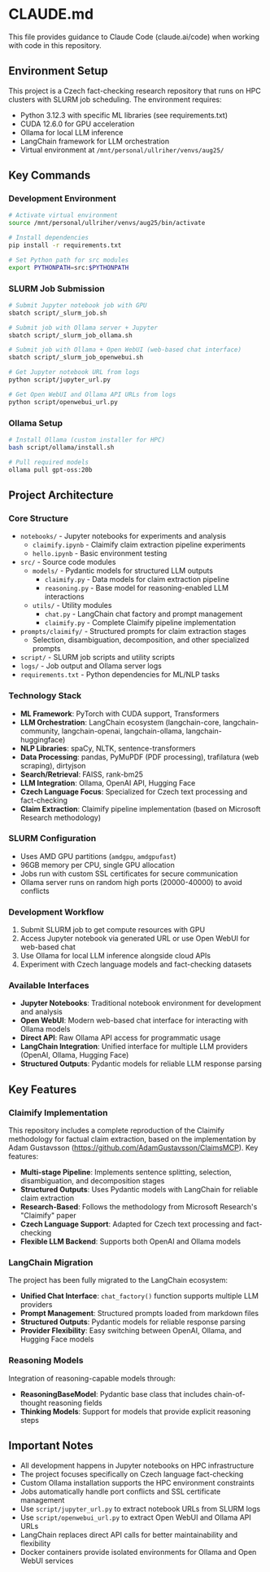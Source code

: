 # CLAUDE.md

This file provides guidance to Claude Code (claude.ai/code) when working with code in this repository.

## Environment Setup

This project is a Czech fact-checking research repository that runs on HPC clusters with SLURM job scheduling. The environment requires:

- Python 3.12.3 with specific ML libraries (see requirements.txt)
- CUDA 12.6.0 for GPU acceleration
- Ollama for local LLM inference
- LangChain framework for LLM orchestration
- Virtual environment at `/mnt/personal/ullriher/venvs/aug25/`

## Key Commands

### Development Environment
```bash
# Activate virtual environment
source /mnt/personal/ullriher/venvs/aug25/bin/activate

# Install dependencies
pip install -r requirements.txt

# Set Python path for src modules
export PYTHONPATH=src:$PYTHONPATH
```

### SLURM Job Submission
```bash
# Submit Jupyter notebook job with GPU
sbatch script/_slurm_job.sh

# Submit job with Ollama server + Jupyter
sbatch script/_slurm_job_ollama.sh

# Submit job with Ollama + Open WebUI (web-based chat interface)
sbatch script/_slurm_job_openwebui.sh

# Get Jupyter notebook URL from logs
python script/jupyter_url.py

# Get Open WebUI and Ollama API URLs from logs
python script/openwebui_url.py
```

### Ollama Setup
```bash
# Install Ollama (custom installer for HPC)
bash script/ollama/install.sh

# Pull required models
ollama pull gpt-oss:20b
```

## Project Architecture

### Core Structure
- `notebooks/` - Jupyter notebooks for experiments and analysis
  - `claimify.ipynb` - Claimify claim extraction pipeline experiments
  - `hello.ipynb` - Basic environment testing
- `src/` - Source code modules
  - `models/` - Pydantic models for structured LLM outputs
    - `claimify.py` - Data models for claim extraction pipeline
    - `reasoning.py` - Base model for reasoning-enabled LLM interactions
  - `utils/` - Utility modules
    - `chat.py` - LangChain chat factory and prompt management
    - `claimify.py` - Complete Claimify pipeline implementation
- `prompts/claimify/` - Structured prompts for claim extraction stages
  - Selection, disambiguation, decomposition, and other specialized prompts
- `script/` - SLURM job scripts and utility scripts
- `logs/` - Job output and Ollama server logs
- `requirements.txt` - Python dependencies for ML/NLP tasks

### Technology Stack
- **ML Framework**: PyTorch with CUDA support, Transformers
- **LLM Orchestration**: LangChain ecosystem (langchain-core, langchain-community, langchain-openai, langchain-ollama, langchain-huggingface)
- **NLP Libraries**: spaCy, NLTK, sentence-transformers
- **Data Processing**: pandas, PyMuPDF (PDF processing), trafilatura (web scraping), dirtyjson
- **Search/Retrieval**: FAISS, rank-bm25
- **LLM Integration**: Ollama, OpenAI API, Hugging Face
- **Czech Language Focus**: Specialized for Czech text processing and fact-checking
- **Claim Extraction**: Claimify pipeline implementation (based on Microsoft Research methodology)

### SLURM Configuration
- Uses AMD GPU partitions (`amdgpu`, `amdgpufast`)
- 96GB memory per CPU, single GPU allocation
- Jobs run with custom SSL certificates for secure communication
- Ollama server runs on random high ports (20000-40000) to avoid conflicts

### Development Workflow
1. Submit SLURM job to get compute resources with GPU
2. Access Jupyter notebook via generated URL or use Open WebUI for web-based chat
3. Use Ollama for local LLM inference alongside cloud APIs
4. Experiment with Czech language models and fact-checking datasets

### Available Interfaces
- **Jupyter Notebooks**: Traditional notebook environment for development and analysis
- **Open WebUI**: Modern web-based chat interface for interacting with Ollama models
- **Direct API**: Raw Ollama API access for programmatic usage
- **LangChain Integration**: Unified interface for multiple LLM providers (OpenAI, Ollama, Hugging Face)
- **Structured Outputs**: Pydantic models for reliable LLM response parsing

## Key Features

### Claimify Implementation
This repository includes a complete reproduction of the Claimify methodology for factual claim extraction, based on the implementation by Adam Gustavsson (https://github.com/AdamGustavsson/ClaimsMCP). Key features:

- **Multi-stage Pipeline**: Implements sentence splitting, selection, disambiguation, and decomposition stages
- **Structured Outputs**: Uses Pydantic models with LangChain for reliable claim extraction
- **Research-Based**: Follows the methodology from Microsoft Research's "Claimify" paper
- **Czech Language Support**: Adapted for Czech text processing and fact-checking
- **Flexible LLM Backend**: Supports both OpenAI and Ollama models

### LangChain Migration
The project has been fully migrated to the LangChain ecosystem:

- **Unified Chat Interface**: `chat_factory()` function supports multiple LLM providers
- **Prompt Management**: Structured prompts loaded from markdown files
- **Structured Outputs**: Pydantic models for reliable response parsing
- **Provider Flexibility**: Easy switching between OpenAI, Ollama, and Hugging Face models

### Reasoning Models
Integration of reasoning-capable models through:
- **ReasoningBaseModel**: Pydantic base class that includes chain-of-thought reasoning fields
- **Thinking Models**: Support for models that provide explicit reasoning steps

## Important Notes

- All development happens in Jupyter notebooks on HPC infrastructure
- The project focuses specifically on Czech language fact-checking
- Custom Ollama installation supports the HPC environment constraints
- Jobs automatically handle port conflicts and SSL certificate management
- Use `script/jupyter_url.py` to extract notebook URLs from SLURM logs
- Use `script/openwebui_url.py` to extract Open WebUI and Ollama API URLs
- LangChain replaces direct API calls for better maintainability and flexibility
- Docker containers provide isolated environments for Ollama and Open WebUI services